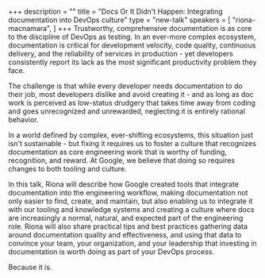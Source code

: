 +++
description = ""
title = "Docs Or It Didn't Happen: Integrating documentation into DevOps culture"
type = "new-talk"
speakers = [
        "riona-macnamara",
]
+++
Trustworthy, comprehensive documentation is as core to the discipline of DevOps as testing. In an ever-more complex ecosystem, documentation is critical for development velocity, code quality, continuous delivery, and the reliability of services in production - yet developers consistently report its lack as the most significant productivity problem they face.

The challenge is that while every developer needs documentation to do their job, most developers dislike and avoid creating it - and as long as doc work is perceived as low-status drudgery that takes time away from coding and goes unrecognized and unrewarded, neglecting it is entirely rational behavior.

In a world defined by complex, ever-shifting ecosystems, this situation just isn't sustainable - but fixing it requires us to foster a culture that recognizes documentation as core engineering work that is worthy of funding, recognition, and reward. At Google, we believe that doing so requires changes to both tooling and culture.

In this talk, Riona will describe how Google created tools that integrate documentation into the engineering workflow, making documentation not only easier to find, create, and maintain, but also enabling us to integrate it with our tooling and knowledge systems and creating a culture where docs are increasingly a normal, natural, and expected part of the engineering role. Riona will also share practical tips and best practices gathering data around documentation quality and effectiveness, and using that data to convince your team, your organization, and your leadership that investing in documentation is worth doing as part of your DevOps process.

Because it is.